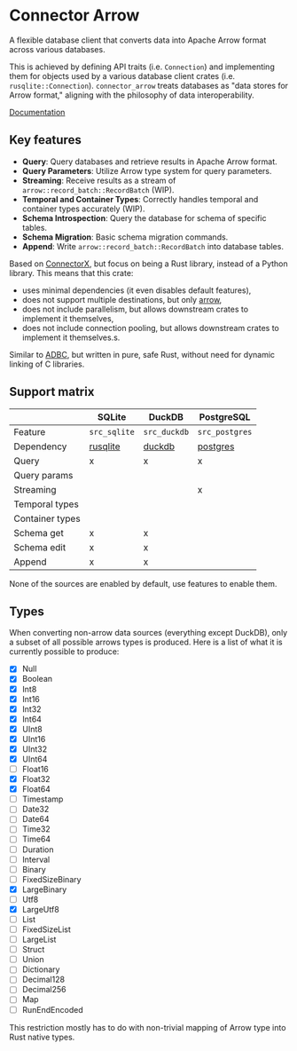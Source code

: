 # Connector Arrow

A flexible database client that converts data into Apache Arrow format across various databases.

This is achieved by defining API traits (i.e. `Connection`) and implementing them for objects used by a various database client crates (i.e. `rusqlite::Connection`). `connector_arrow` treats databases as "data stores for Arrow format," aligning with the philosophy of data interoperability.

[Documentation](https://docs.rs/connector_arrow)

## Key features

- **Query**: Query databases and retrieve results in Apache Arrow format.
- **Query Parameters**: Utilize Arrow type system for query parameters.
- **Streaming**: Receive results as a stream of `arrow::record_batch::RecordBatch` (WIP).
- **Temporal and Container Types**: Correctly handles temporal and container types accurately (WIP).
- **Schema Introspection**: Query the database for schema of specific tables.
- **Schema Migration**: Basic schema migration commands.
- **Append**: Write `arrow::record_batch::RecordBatch` into database tables.

Based on [ConnectorX](https://github.com/sfu-db/connector-x), but focus on being a Rust library, instead of a Python library. This means that this crate:

- uses minimal dependencies (it even disables default features),
- does not support multiple destinations, but only [arrow](https://crates.io/crates/arrow),
- does not include parallelism, but allows downstream crates to implement it themselves,
- does not include connection pooling, but allows downstream crates to implement it themselves.s.

Similar to [ADBC](https://arrow.apache.org/docs/format/ADBC.html), but written in pure, safe Rust, without need for dynamic linking of C libraries.

## Support matrix

|                 | SQLite               | DuckDB           | PostgreSQL           |
| --------------- | -------------------- | ---------------- | -------------------- |
| Feature         | `src_sqlite`         | `src_duckdb`     | `src_postgres`       |
| Dependency      | [rusqlite][rusqlite] | [duckdb][duckdb] | [postgres][postgres] |
| Query           | x                    | x                | x                    |
| Query params    |                      |                  |                      |
| Streaming       |                      |                  | x                    |
| Temporal types  |                      |                  |                      |
| Container types |                      |                  |                      |
| Schema get      | x                    | x                |                      |
| Schema edit     | x                    | x                |                      |
| Append          | x                    | x                |                      |

None of the sources are enabled by default, use features to enable them.

## Types

When converting non-arrow data sources (everything except DuckDB), only a subset of all possible arrows types is produced. Here is a list of what it is currently possible to produce:

- [x] Null
- [x] Boolean
- [x] Int8
- [x] Int16
- [x] Int32
- [x] Int64
- [x] UInt8
- [x] UInt16
- [x] UInt32
- [x] UInt64
- [ ] Float16
- [x] Float32
- [x] Float64
- [ ] Timestamp
- [ ] Date32
- [ ] Date64
- [ ] Time32
- [ ] Time64
- [ ] Duration
- [ ] Interval
- [ ] Binary
- [ ] FixedSizeBinary
- [x] LargeBinary
- [ ] Utf8
- [x] LargeUtf8
- [ ] List
- [ ] FixedSizeList
- [ ] LargeList
- [ ] Struct
- [ ] Union
- [ ] Dictionary
- [ ] Decimal128
- [ ] Decimal256
- [ ] Map
- [ ] RunEndEncoded

This restriction mostly has to do with non-trivial mapping of Arrow type into Rust native types.

[rusqlite]: https://crates.io/crates/rusqlite
[duckdb]: https://crates.io/crates/duckdb
[postgres]: https://crates.io/crates/postgres

